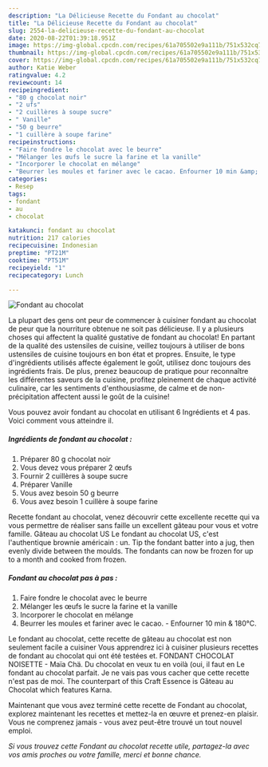 ```yaml
---
description: "La Délicieuse Recette du Fondant au chocolat"
title: "La Délicieuse Recette du Fondant au chocolat"
slug: 2554-la-delicieuse-recette-du-fondant-au-chocolat
date: 2020-08-22T01:39:18.951Z
image: https://img-global.cpcdn.com/recipes/61a705502e9a111b/751x532cq70/fondant-au-chocolat-photo-principale-de-la-recette.jpg
thumbnail: https://img-global.cpcdn.com/recipes/61a705502e9a111b/751x532cq70/fondant-au-chocolat-photo-principale-de-la-recette.jpg
cover: https://img-global.cpcdn.com/recipes/61a705502e9a111b/751x532cq70/fondant-au-chocolat-photo-principale-de-la-recette.jpg
author: Katie Weber
ratingvalue: 4.2
reviewcount: 14
recipeingredient:
- "80 g chocolat noir"
- "2 ufs"
- "2 cuillères à soupe sucre"
- " Vanille"
- "50 g beurre"
- "1 cuillère à soupe farine"
recipeinstructions:
- "Faire fondre le chocolat avec le beurre"
- "Mélanger les œufs le sucre la farine et la vanille"
- "Incorporer le chocolat en mélange"
- "Beurrer les moules et fariner avec le cacao. Enfourner 10 min &amp; 180°C."
categories:
- Resep
tags:
- fondant
- au
- chocolat

katakunci: fondant au chocolat 
nutrition: 217 calories
recipecuisine: Indonesian
preptime: "PT21M"
cooktime: "PT51M"
recipeyield: "1"
recipecategory: Lunch

---
```



![Fondant au chocolat](https://img-global.cpcdn.com/recipes/61a705502e9a111b/751x532cq70/fondant-au-chocolat-photo-principale-de-la-recette.jpg)

La plupart des gens ont peur de commencer à cuisiner fondant au chocolat de peur que la nourriture obtenue ne soit pas délicieuse. Il y a plusieurs choses qui affectent la qualité gustative de fondant au chocolat! En partant de la qualité des ustensiles de cuisine, veillez toujours à utiliser de bons ustensiles de cuisine toujours en bon état et propres. Ensuite, le type d'ingrédients utilisés affecte également le goût, utilisez donc toujours des ingrédients frais. De plus, prenez beaucoup de pratique pour reconnaître les différentes saveurs de la cuisine, profitez pleinement de chaque activité culinaire, car les sentiments d'enthousiasme, de calme et de non-précipitation affectent aussi le goût de la cuisine!

<!--inarticleads1-->

Vous pouvez avoir fondant au chocolat en utilisant 6 Ingrédients et 4 pas. Voici comment vous atteindre il.

##### Ingrédients de fondant au chocolat :

1. Préparer 80 g chocolat noir
1. Vous devez vous préparer 2 œufs
1. Fournir 2 cuillères à soupe sucre
1. Préparer  Vanille
1. Vous avez besoin 50 g beurre
1. Vous avez besoin 1 cuillère à soupe farine


Recette fondant au chocolat, venez découvrir cette excellente recette qui va vous permettre de réaliser sans faille un excellent gâteau pour vous et votre famille. Gâteau au chocolat US Le fondant au chocolat US, c&#39;est l&#39;authentique brownie américain : un. Tip the fondant batter into a jug, then evenly divide between the moulds. The fondants can now be frozen for up to a month and cooked from frozen. 

<!--inarticleads2-->

##### Fondant au chocolat pas à pas :

1. Faire fondre le chocolat avec le beurre
1. Mélanger les œufs le sucre la farine et la vanille
1. Incorporer le chocolat en mélange
1. Beurrer les moules et fariner avec le cacao. - Enfourner 10 min &amp; 180°C.


Le fondant au chocolat, cette recette de gâteau au chocolat est non seulement facile a cuisiner Vous apprendrez ici à cuisiner plusieurs recettes de fondant au chocolat qui ont été testées et. FONDANT CHOCOLAT NOISETTE - Maïa Chä. Du chocolat en veux tu en voilà (oui, il faut en Le fondant au chocolat parfait. Je ne vais pas vous cacher que cette recette n&#39;est pas de moi. The counterpart of this Craft Essence is Gâteau au Chocolat which features Karna. 

<!--inarticleads1-->

<p>
Maintenant que vous avez terminé cette recette de Fondant au chocolat, explorez maintenant les recettes et mettez-la en œuvre et prenez-en plaisir. Vous ne comprenez jamais - vous avez peut-être trouvé un tout nouvel emploi.
</p>

<p>
<i>Si vous trouvez cette Fondant au chocolat recette utile, partagez-la avec vos amis proches ou votre famille, merci et bonne chance.</i>
</p>
